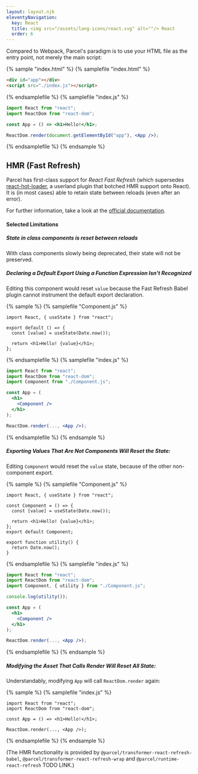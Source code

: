 ```yaml
---
layout: layout.njk
eleventyNavigation:
  key: React
  title: <img src="/assets/lang-icons/react.svg" alt=""/> React
  order: 6
---
```


Compared to Webpack, Parcel's paradigm is to use your HTML file as the entry point, not merely the main script:

{% sample "index.html" %}
{% samplefile "index.html" %}

```html
<div id="app"></div>
<script src="./index.js"></script>
```

{% endsamplefile %}
{% samplefile "index.js" %}

```jsx
import React from "react";
import ReactDom from "react-dom";

const App = () => <h1>Hello!</h1>;

ReactDom.render(document.getElementById("app"), <App />);
```

{% endsamplefile %}
{% endsample %}

## HMR (Fast Refresh)

Parcel has first-class support for _React Fast Refresh_ (which supersedes [react-hot-loader](https://github.com/gaearon/react-hot-loader), a userland plugin that botched HMR support onto React). It is (in most cases) able to retain state between reloads (even after an error).

For further information, take a look at the [official documentation](https://reactnative.dev/docs/fast-refresh).

#### Selected Limitations

##### State in class components is reset between reloads

With class components slowly being deprecated, their state will not be preserved.

##### Declaring a Default Export Using a Function Expression Isn't Recognized

Editing this component would reset `value` because the Fast Refresh Babel plugin cannot instrument the default export declaration.

{% sample %}
{% samplefile "Component.js" %}

```jsx/2
import React, { useState } from "react";

export default () => {
  const [value] = useState(Date.now());

  return <h1>Hello! {value}</h1>;
};
```

{% endsamplefile %}
{% samplefile "index.js" %}

```jsx
import React from "react";
import ReactDom from "react-dom";
import Component from "./Component.js";

const App = (
  <h1>
    <Component />
  </h1>
);

ReactDom.render(..., <App />);
```

{% endsamplefile %}
{% endsample %}

##### Exporting Values That Are Not Components Will Reset the State:

Editing `Component` would reset the `value` state, because of the other non-component export.

{% sample %}
{% samplefile "Component.js" %}

```jsx/5,9
import React, { useState } from "react";

const Component = () => {
  const [value] = useState(Date.now());

  return <h1>Hello! {value}</h1>;
};
export default Component;

export function utility() {
  return Date.now();
}
```

{% endsamplefile %}
{% samplefile "index.js" %}

```jsx
import React from "react";
import ReactDom from "react-dom";
import Component, { utility } from "./Component.js";

console.log(utility());

const App = (
  <h1>
    <Component />
  </h1>
);

ReactDom.render(..., <App />);
```

{% endsamplefile %}
{% endsample %}

##### Modifying the Asset That Calls Render Will Reset All State:

Understandably, modifying `App` will call `ReactDom.render` again:

{% sample %}
{% samplefile "index.js" %}

```jsx/3,5
import React from "react";
import ReactDom from "react-dom";

const App = () => <h1>Hello!</h1>;

ReactDom.render(..., <App />);
```

{% endsamplefile %}
{% endsample %}

(The HMR functionality is provided by `@parcel/transformer-react-refresh-babel`, `@parcel/transformer-react-refresh-wrap` and `@parcel/runtime-react-refresh` TODO LINK.)
